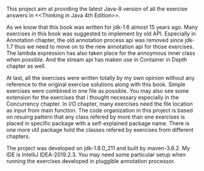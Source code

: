 This project aim at providing the latest Java-8 version of all the exercise answers
in <<Thinking in Java 4th Edition>>.

As we know that this book was written for jdk-1.6 almost 15 years ago. Many exercises 
in this book was suggested to implement by old API. Especially in Annotation chapter,
the old annotation process api was removed since jdk-1.7 thus we need to move on
to the new annotation api for those exercises. The lambda expression has also taken
place for the annoymous inner class when possible. And the stream api has maken use in
Container in Depth chapter as well.

At last, all the exercises were written totally by my own opinion without any reference
to the original exercise solutions along with this book. Simple exercises were combined
in one file as possible. You may also see some extension for the exercises that i
thought necessary especially in the Concurrency chapter. In I/O chapter, many exercises
need the file location as input from main function. The code organization in this 
project is based on resuing pattern that any class refered by more than one exercises
is placed in specific package with a self-explained package name. There is one more
util package hold the classes refered by exercises from different chapters.

The project was developed on jdk-1.8.0_211 and built by maven-3.6.2. My IDE is 
IntelliJ IDEA-2019.2.3. You may need some particular setup when running the exercises developed in pluggible annotation processor.

